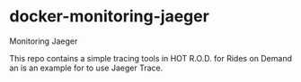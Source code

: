 # docker-monitoring-jaeger
Monitoring Jaeger 

This repo contains a simple tracing tools in HOT R.O.D. for Rides on Demand an is an example for to use Jaeger Trace. 
